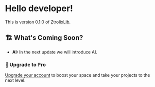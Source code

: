 ﻿# Hello developer!
This is version 0.1.0 of ZtrolixLib.


## 🏗 What's Coming Soon?
- **AI:** In the next update we will introduce AI.

### 🚀 Upgrade to Pro
[Upgrade your account](https://www.patreon.com/ztrolix) to boost your space and take your projects to the next level.